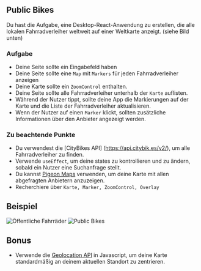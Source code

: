## Public Bikes
Du hast die Aufgabe, eine Desktop-React-Anwendung zu erstellen, die alle lokalen Fahrradverleiher weltweit auf einer Weltkarte anzeigt. (siehe Bild unten)


### Aufgabe
- Deine Seite sollte ein Eingabefeld haben
- Deine Seite sollte eine `Map` mit `Markers` für jeden Fahrradverleiher anzeigen
- Deine Karte sollte ein `ZoomControl` enthalten.
- Deine Seite sollte alle Fahrradverleiher unterhalb der ``Karte`` auflisten.
- Während der Nutzer tippt, sollte deine App die Markierungen auf der Karte und die Liste der Fahrradverleiher aktualisieren.
- Wenn der Nutzer auf einen `Marker` klickt, sollten zusätzliche Informationen über den Anbieter angezeigt werden.

### Zu beachtende Punkte
- Du verwendest die [CityBikes API] (https://api.citybik.es/v2/), um alle Fahrradverleiher zu finden.
- Verwende `useEffect`, um deine states zu kontrollieren und zu ändern, sobald ein Nutzer eine Suchanfrage stellt.
- Du kannst [Pigeon Maps](https://pigeon-maps.js.org/docs/) verwenden, um deine Karte mit allen abgefragten Anbietern anzuzeigen.
- Recherchiere über ``Karte, Marker, ZoomControl, Overlay``

## Beispiel

![Öffentliche Fahrräder](images/bike_rental1.png)
![Public Bikes](images/Peek%202022-09-14%2016-10.gif)

## Bonus
- Verwende die [Geolocation API](https://developer.mozilla.org/en-US/docs/Web/API/Geolocation_API) in Javascript, um deine Karte standardmäßig an deinem aktuellen Standort zu zentrieren.
